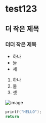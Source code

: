 # test123
## 더 작은 제목
### 더더 작은 제목

* 하나
* 둘
* 세

1. 하나
2. 둘
3. 셋

![image](https://github.com/user-attachments/assets/405cf242-5d7d-4259-8059-0bf1968b24df)


```cpp
printf("HELLO");
return
```

